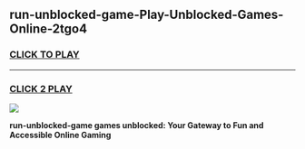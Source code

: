 
## run-unblocked-game-Play-Unblocked-Games-Online-2tgo4
<h3>
<a href="https://premium76.site?title=run-unblocked-game&ref=25A">CLICK TO PLAY</a></h3>
<hr>

<h3>
<a href="https://premium76.site?title=run-unblocked-game&ref=25A">CLICK 2 PLAY</a>
  
</h3>

<a href="https://premium76.site?title=run-unblocked-game&ref=25A"><img src="https://clearcache.store/games.png"></a>


**run-unblocked-game games unblocked: Your Gateway to Fun and Accessible Online Gaming**
